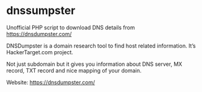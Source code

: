 # dnssumpster

Unofficial PHP script to download DNS details from https://dnsdumpster.com/

DNSDumpster is a domain research tool to find host related information. It’s HackerTarget.com project.

Not just subdomain but it gives you information about DNS server, MX record, TXT record and nice mapping of your domain.

Website: https://dnsdumpster.com/

